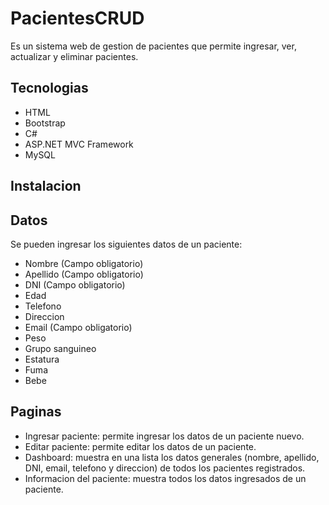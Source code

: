 # PacientesCRUD
Es un sistema web de gestion de pacientes que permite ingresar, ver, actualizar y eliminar pacientes.

## Tecnologias
- HTML
- Bootstrap
- C#
- ASP.NET MVC Framework
- MySQL

## Instalacion


## Datos
Se pueden ingresar los siguientes datos de un paciente:
- Nombre (Campo obligatorio)
- Apellido (Campo obligatorio)
- DNI (Campo obligatorio)
- Edad
- Telefono
- Direccion
- Email (Campo obligatorio)
- Peso
- Grupo sanguineo
- Estatura
- Fuma
- Bebe

## Paginas
- Ingresar paciente: permite ingresar los datos de un paciente nuevo.
- Editar paciente: permite editar los datos de un paciente.
- Dashboard: muestra en una lista los datos generales (nombre, apellido, DNI, email, telefono y direccion) de todos los pacientes registrados.
- Informacion del paciente: muestra todos los datos ingresados de un paciente.
